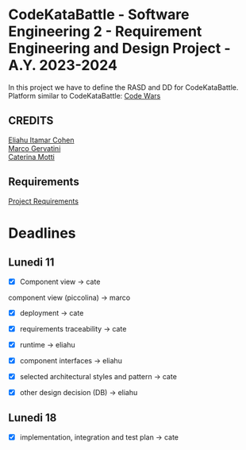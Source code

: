 # CodeKataBattle - Software Engineering 2 - Requirement Engineering and Design Project - A.Y. 2023-2024    
In this project we have to define the RASD and DD for CodeKataBattle.  
Platform similar to CodeKataBattle: [Code Wars](https://www.codewars.com/)  
## CREDITS  
[Eliahu Itamar Cohen](https://github.com/EliahuC)  
[Marco Gervatini](https://github.com/Shift007)  
[Caterina Motti](https://github.com/mttcrn)  

## Requirements
[Project Requirements](https://github.com/mttcrn/Cohen-Gervatini-Motti/blob/main/Assignment%20RDD%20AY%202023-2024.pdf)  

# Deadlines
## Lunedi 11

- [x] Component view -> cate 

component view (piccolina) -> marco

- [x] deployment -> cate

- [x] requirements traceability -> cate

- [x] runtime -> eliahu

- [x] component interfaces -> eliahu

- [x] selected architectural styles and pattern -> cate

- [x] other design decision (DB) -> eliahu

## Lunedi 18
- [x] implementation, integration and test plan -> cate


